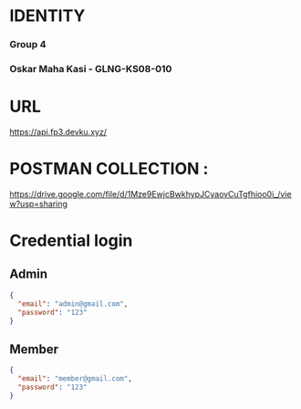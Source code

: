# IDENTITY

### Group 4

### Oskar Maha Kasi - GLNG-KS08-010

# URL

https://api.fp3.devku.xyz/

# POSTMAN COLLECTION :

https://drive.google.com/file/d/1Mze9EwjcBwkhypJCyaovCuTgfhioo0i_/view?usp=sharing

# Credential login

## Admin

```json
{
  "email": "admin@gmail.com",
  "password": "123"
}
```

## Member

```json
{
  "email": "member@gmail.com",
  "password": "123"
}
```
